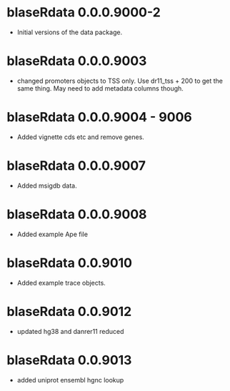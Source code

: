 # blaseRdata 0.0.0.9000-2

* Initial versions of the data package.

# blaseRdata 0.0.0.9003

* changed promoters objects to TSS only.  Use dr11_tss + 200 to get the same thing.  May need to add metadata columns though.

# blaseRdata 0.0.0.9004 - 9006

* Added vignette cds etc and remove genes.

# blaseRdata 0.0.0.9007

* Added msigdb data.

# blaseRdata 0.0.0.9008

* Added example Ape file

# blaseRdata 0.0.9010

* Added example trace objects.

# blaseRdata 0.0.9012

* updated hg38 and danrer11 reduced

# blaseRdata 0.0.9013

* added uniprot ensembl hgnc lookup
